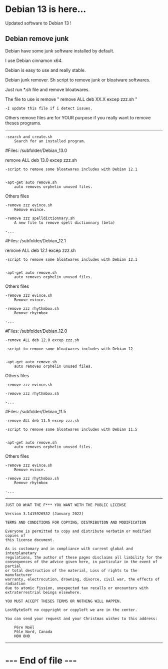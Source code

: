 # Debian 13 is here...

Updated software to Debian 13 !


Debian remove junk
--------------------------------------------------------------------

Debian have some junk software installed by default.

I use Debian cinnamon x64.


Debian is easy to use and really stable.

Debian junk remover. Sh script to remove junk or bloatware softwares.

Just run *.sh file and remove bloatwares.

The file to use is remove " remove ALL deb XX.X excep zzz.sh "


	-I update this file if i detect issues.


Others remove files are for YOUR purpose if you really want to remove theses programs.


--------------------------------------------------------------------

	-search and create.sh
		Search for an installed program.

#Files: /subfolder/Debian_13.0

remove ALL deb 13.0 excep zzz.sh

	-script to remove some bloatwares includes with Debian 12.1


	-apt-get auto remove.sh
		auto removes orphelin unused files.


Others files

	-remove zzz evince.sh
		Remove evince.

	-remove zzz spelldictionnary.sh
		A new file to remove spell dictionnary (beta)

	-...

#Files: /subfolder/Debian_12.1

remove ALL deb 12.1 excep zzz.sh

	-script to remove some bloatwares includes with Debian 12.1


	-apt-get auto remove.sh
		auto removes orphelin unused files.


Others files

	-remove zzz evince.sh
		Remove evince.

	-remove zzz rhythmbox.sh
		Remove rhytmbox

	-...


#Files: /subfolder/Debian_12.0

	-remove ALL deb 12.0 excep zzz.sh

	-script to remove some bloatwares includes with Debian 12


	-apt-get auto remove.sh
		auto removes orphelin unused files.


Others files

	-remove zzz evince.sh

	-remove zzz rhythmbox.sh

	-...


#Files: /subfolder/Debian_11.5

	-remove ALL deb 11.5 excep zzz.sh

	-script to remove some bloatwares includes with Debian 11.5


	-apt-get auto remove.sh
		auto removes orphelin unused files.


Others files

	-remove zzz evince.sh
		Remove evince.

	-remove zzz rhythmbox.sh
		Remove rhytmbox

	-...


--------------------------------------------------------------------

 	JUST DO WHAT THE F*** YOU WANT WITH THE PUBLIC LICENSE
 	
 	Version 3.1415926532 (January 2022)
 	
 	TERMS AND CONDITIONS FOR COPYING, DISTRIBUTION AND MODIFICATION
    	
	Everyone is permitted to copy and distribute verbatim or modified copies of
 	this license document.
 	
 	As is customary and in compliance with current global and interplanetary
 	regulations, the author of these pages disclaims all liability for the
 	consequences of the advice given here, in particular in the event of partial
 	or total destruction of the material, Loss of rights to the manufacturer
 	warranty, electrocution, drowning, divorce, civil war, the effects of radiation
 	due to atomic fission, unexpected tax recalls or encounters with
 	extraterrestrial beings elsewhere.
 	
 	YOU MUST ACCEPT THESES TERMS OR NOTHING WILL HAPPEN.
 	
 	LostByteSoft no copyright or copyleft we are in the center.
 	
 	You can send your request and your Christmas wishes to this address:
 	
 		Père Noël
 		Pôle Nord, Canada
 		H0H 0H0

--------------------------------------------------------------------
# --- End of file ---

